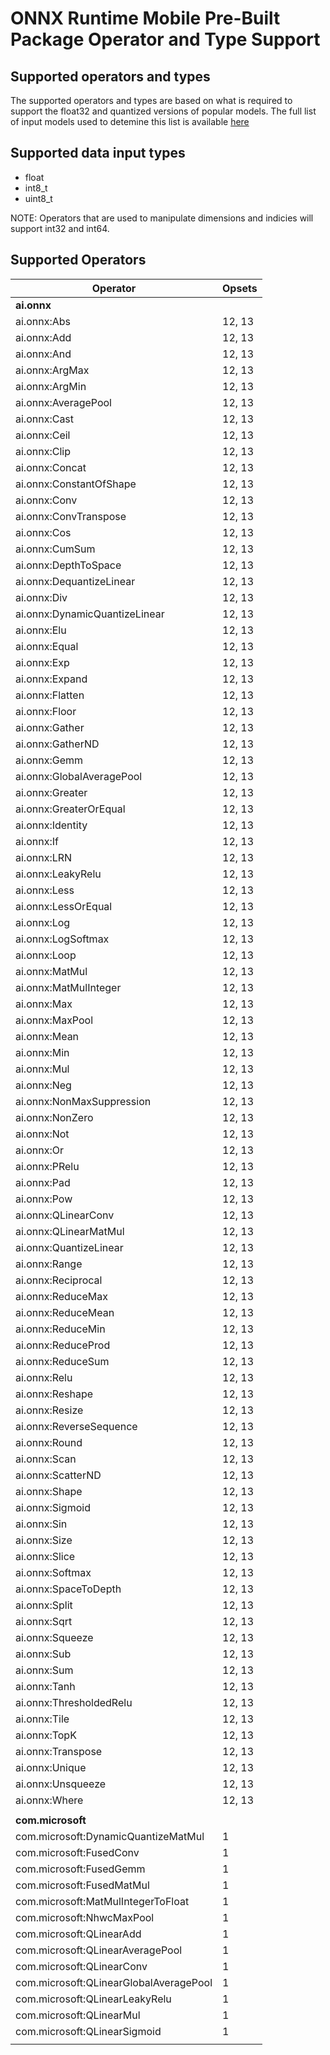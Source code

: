 # ONNX Runtime Mobile Pre-Built Package Operator and Type Support

## Supported operators and types

The supported operators and types are based on what is required to support the float32 and quantized versions of popular models. The full list of input models used to detemine this list is available [here](https://github.com/microsoft/onnxruntime/blob/master/tools/ci_build/github/android/mobile_package.required_operators.readme.txt)

## Supported data input types

  - float
  - int8_t
  - uint8_t

NOTE: Operators that are used to manipulate dimensions and indicies will support int32 and int64.

## Supported Operators

|Operator|Opsets|
|--------|------|
|**ai.onnx**||
|ai.onnx:Abs|12, 13|
|ai.onnx:Add|12, 13|
|ai.onnx:And|12, 13|
|ai.onnx:ArgMax|12, 13|
|ai.onnx:ArgMin|12, 13|
|ai.onnx:AveragePool|12, 13|
|ai.onnx:Cast|12, 13|
|ai.onnx:Ceil|12, 13|
|ai.onnx:Clip|12, 13|
|ai.onnx:Concat|12, 13|
|ai.onnx:ConstantOfShape|12, 13|
|ai.onnx:Conv|12, 13|
|ai.onnx:ConvTranspose|12, 13|
|ai.onnx:Cos|12, 13|
|ai.onnx:CumSum|12, 13|
|ai.onnx:DepthToSpace|12, 13|
|ai.onnx:DequantizeLinear|12, 13|
|ai.onnx:Div|12, 13|
|ai.onnx:DynamicQuantizeLinear|12, 13|
|ai.onnx:Elu|12, 13|
|ai.onnx:Equal|12, 13|
|ai.onnx:Exp|12, 13|
|ai.onnx:Expand|12, 13|
|ai.onnx:Flatten|12, 13|
|ai.onnx:Floor|12, 13|
|ai.onnx:Gather|12, 13|
|ai.onnx:GatherND|12, 13|
|ai.onnx:Gemm|12, 13|
|ai.onnx:GlobalAveragePool|12, 13|
|ai.onnx:Greater|12, 13|
|ai.onnx:GreaterOrEqual|12, 13|
|ai.onnx:Identity|12, 13|
|ai.onnx:If|12, 13|
|ai.onnx:LRN|12, 13|
|ai.onnx:LeakyRelu|12, 13|
|ai.onnx:Less|12, 13|
|ai.onnx:LessOrEqual|12, 13|
|ai.onnx:Log|12, 13|
|ai.onnx:LogSoftmax|12, 13|
|ai.onnx:Loop|12, 13|
|ai.onnx:MatMul|12, 13|
|ai.onnx:MatMulInteger|12, 13|
|ai.onnx:Max|12, 13|
|ai.onnx:MaxPool|12, 13|
|ai.onnx:Mean|12, 13|
|ai.onnx:Min|12, 13|
|ai.onnx:Mul|12, 13|
|ai.onnx:Neg|12, 13|
|ai.onnx:NonMaxSuppression|12, 13|
|ai.onnx:NonZero|12, 13|
|ai.onnx:Not|12, 13|
|ai.onnx:Or|12, 13|
|ai.onnx:PRelu|12, 13|
|ai.onnx:Pad|12, 13|
|ai.onnx:Pow|12, 13|
|ai.onnx:QLinearConv|12, 13|
|ai.onnx:QLinearMatMul|12, 13|
|ai.onnx:QuantizeLinear|12, 13|
|ai.onnx:Range|12, 13|
|ai.onnx:Reciprocal|12, 13|
|ai.onnx:ReduceMax|12, 13|
|ai.onnx:ReduceMean|12, 13|
|ai.onnx:ReduceMin|12, 13|
|ai.onnx:ReduceProd|12, 13|
|ai.onnx:ReduceSum|12, 13|
|ai.onnx:Relu|12, 13|
|ai.onnx:Reshape|12, 13|
|ai.onnx:Resize|12, 13|
|ai.onnx:ReverseSequence|12, 13|
|ai.onnx:Round|12, 13|
|ai.onnx:Scan|12, 13|
|ai.onnx:ScatterND|12, 13|
|ai.onnx:Shape|12, 13|
|ai.onnx:Sigmoid|12, 13|
|ai.onnx:Sin|12, 13|
|ai.onnx:Size|12, 13|
|ai.onnx:Slice|12, 13|
|ai.onnx:Softmax|12, 13|
|ai.onnx:SpaceToDepth|12, 13|
|ai.onnx:Split|12, 13|
|ai.onnx:Sqrt|12, 13|
|ai.onnx:Squeeze|12, 13|
|ai.onnx:Sub|12, 13|
|ai.onnx:Sum|12, 13|
|ai.onnx:Tanh|12, 13|
|ai.onnx:ThresholdedRelu|12, 13|
|ai.onnx:Tile|12, 13|
|ai.onnx:TopK|12, 13|
|ai.onnx:Transpose|12, 13|
|ai.onnx:Unique|12, 13|
|ai.onnx:Unsqueeze|12, 13|
|ai.onnx:Where|12, 13|
|||
|**com.microsoft**||
|com.microsoft:DynamicQuantizeMatMul|1|
|com.microsoft:FusedConv|1|
|com.microsoft:FusedGemm|1|
|com.microsoft:FusedMatMul|1|
|com.microsoft:MatMulIntegerToFloat|1|
|com.microsoft:NhwcMaxPool|1|
|com.microsoft:QLinearAdd|1|
|com.microsoft:QLinearAveragePool|1|
|com.microsoft:QLinearConv|1|
|com.microsoft:QLinearGlobalAveragePool|1|
|com.microsoft:QLinearLeakyRelu|1|
|com.microsoft:QLinearMul|1|
|com.microsoft:QLinearSigmoid|1|
|||
